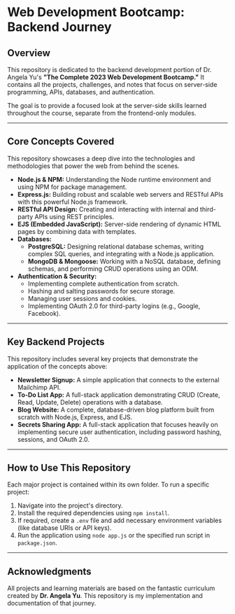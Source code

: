 # Web Development Bootcamp: Backend Journey

## Overview

This repository is dedicated to the backend development portion of Dr. Angela Yu's **"The Complete 2023 Web Development Bootcamp."** It contains all the projects, challenges, and notes that focus on server-side programming, APIs, databases, and authentication.

The goal is to provide a focused look at the server-side skills learned throughout the course, separate from the frontend-only modules.

---

## Core Concepts Covered

This repository showcases a deep dive into the technologies and methodologies that power the web from behind the scenes.

* **Node.js & NPM:** Understanding the Node runtime environment and using NPM for package management.
* **Express.js:** Building robust and scalable web servers and RESTful APIs with this powerful Node.js framework.
* **RESTful API Design:** Creating and interacting with internal and third-party APIs using REST principles.
* **EJS (Embedded JavaScript):** Server-side rendering of dynamic HTML pages by combining data with templates.
* **Databases:**
    * **PostgreSQL:** Designing relational database schemas, writing complex SQL queries, and integrating with a Node.js application.
    * **MongoDB & Mongoose:** Working with a NoSQL database, defining schemas, and performing CRUD operations using an ODM.
* **Authentication & Security:**
    * Implementing complete authentication from scratch.
    * Hashing and salting passwords for secure storage.
    * Managing user sessions and cookies.
    * Implementing OAuth 2.0 for third-party logins (e.g., Google, Facebook).

---

## Key Backend Projects

This repository includes several key projects that demonstrate the application of the concepts above:

* **Newsletter Signup:** A simple application that connects to the external Mailchimp API.
* **To-Do List App:** A full-stack application demonstrating CRUD (Create, Read, Update, Delete) operations with a database.
* **Blog Website:** A complete, database-driven blog platform built from scratch with Node.js, Express, and EJS.
* **Secrets Sharing App:** A full-stack application that focuses heavily on implementing secure user authentication, including password hashing, sessions, and OAuth 2.0.

---

## How to Use This Repository

Each major project is contained within its own folder. To run a specific project:

1.  Navigate into the project's directory.
2.  Install the required dependencies using `npm install`.
3.  If required, create a `.env` file and add necessary environment variables (like database URIs or API keys).
4.  Run the application using `node app.js` or the specified run script in `package.json`.

---

## Acknowledgments

All projects and learning materials are based on the fantastic curriculum created by **Dr. Angela Yu**. This repository is my implementation and documentation of that journey.
